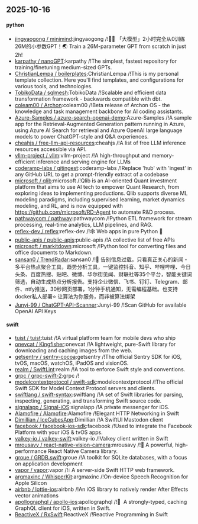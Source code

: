 ## 2025-10-16

#### python
* [jingyaogong / minimind](https://github.com/jingyaogong/minimind):jingyaogong /!🚀🚀 「大模型」2小时完全从0训练26M的小参数GPT！🌏 Train a 26M-parameter GPT from scratch in just 2h!
* [karpathy / nanoGPT](https://github.com/karpathy/nanoGPT):karpathy /!The simplest, fastest repository for training/finetuning medium-sized GPTs.
* [ChristianLempa / boilerplates](https://github.com/ChristianLempa/boilerplates):ChristianLempa /!This is my personal template collection. Here you'll find templates, and configurations for various tools, and technologies.
* [TobikoData / sqlmesh](https://github.com/TobikoData/sqlmesh):TobikoData /!Scalable and efficient data transformation framework - backwards compatible with dbt.
* [coleam00 / Archon](https://github.com/coleam00/Archon):coleam00 /!Beta release of Archon OS - the knowledge and task management backbone for AI coding assistants.
* [Azure-Samples / azure-search-openai-demo](https://github.com/Azure-Samples/azure-search-openai-demo):Azure-Samples /!A sample app for the Retrieval-Augmented Generation pattern running in Azure, using Azure AI Search for retrieval and Azure OpenAI large language models to power ChatGPT-style and Q&A experiences.
* [cheahjs / free-llm-api-resources](https://github.com/cheahjs/free-llm-api-resources):cheahjs /!A list of free LLM inference resources accessible via API.
* [vllm-project / vllm](https://github.com/vllm-project/vllm):vllm-project /!A high-throughput and memory-efficient inference and serving engine for LLMs
* [coderamp-labs / gitingest](https://github.com/coderamp-labs/gitingest):coderamp-labs /!Replace 'hub' with 'ingest' in any GitHub URL to get a prompt-friendly extract of a codebase
* [microsoft / qlib](https://github.com/microsoft/qlib):microsoft /!Qlib is an AI-oriented Quant investment platform that aims to use AI tech to empower Quant Research, from exploring ideas to implementing productions. Qlib supports diverse ML modeling paradigms, including supervised learning, market dynamics modeling, and RL, and is now equipped with https://github.com/microsoft/RD-Agent to automate R&D process.
* [pathwaycom / pathway](https://github.com/pathwaycom/pathway):pathwaycom /!Python ETL framework for stream processing, real-time analytics, LLM pipelines, and RAG.
* [reflex-dev / reflex](https://github.com/reflex-dev/reflex):reflex-dev /!🕸️ Web apps in pure Python 🐍
* [public-apis / public-apis](https://github.com/public-apis/public-apis):public-apis /!A collective list of free APIs
* [microsoft / markitdown](https://github.com/microsoft/markitdown):microsoft /!Python tool for converting files and office documents to Markdown.
* [sansan0 / TrendRadar](https://github.com/sansan0/TrendRadar):sansan0 /!🎯 告别信息过载，只看真正关心的新闻 - 多平台热点聚合工具，趋势分析工具，一键监控抖音、知乎、哔哩哔哩、今日头条、百度热搜、贴吧、微博、华尔街见闻、财联社等35个平台，智能关键词筛选，自动生成热点分析报告。支持企业微信、飞书、钉钉、Telegram、邮件、ntfy推送，30秒网页部署，1分钟手机通知，无需编程基础。也支持docker私人部署⭐ 让算法为你服务，而非被算法绑架
* [Junyi-99 / ChatGPT-API-Scanner](https://github.com/Junyi-99/ChatGPT-API-Scanner):Junyi-99 /!Scan GitHub for available OpenAI API Keys

#### swift
* [tuist / tuist](https://github.com/tuist/tuist):tuist /!A virtual platform team for mobile devs who ship
* [onevcat / Kingfisher](https://github.com/onevcat/Kingfisher):onevcat /!A lightweight, pure-Swift library for downloading and caching images from the web.
* [getsentry / sentry-cocoa](https://github.com/getsentry/sentry-cocoa):getsentry /!The official Sentry SDK for iOS, tvOS, macOS, watchOS, iPadOS and visionOS.
* [realm / SwiftLint](https://github.com/realm/SwiftLint):realm /!A tool to enforce Swift style and conventions.
* [grpc / grpc-swift-2](https://github.com/grpc/grpc-swift-2):grpc /!
* [modelcontextprotocol / swift-sdk](https://github.com/modelcontextprotocol/swift-sdk):modelcontextprotocol /!The official Swift SDK for Model Context Protocol servers and clients.
* [swiftlang / swift-syntax](https://github.com/swiftlang/swift-syntax):swiftlang /!A set of Swift libraries for parsing, inspecting, generating, and transforming Swift source code.
* [signalapp / Signal-iOS](https://github.com/signalapp/Signal-iOS):signalapp /!A private messenger for iOS.
* [Alamofire / Alamofire](https://github.com/Alamofire/Alamofire):Alamofire /!Elegant HTTP Networking in Swift
* [Dimillian / IceCubesApp](https://github.com/Dimillian/IceCubesApp):Dimillian /!A SwiftUI Mastodon client
* [facebook / facebook-ios-sdk](https://github.com/facebook/facebook-ios-sdk):facebook /!Used to integrate the Facebook Platform with your iOS & tvOS apps.
* [valkey-io / valkey-swift](https://github.com/valkey-io/valkey-swift):valkey-io /!Valkey client written in Swift
* [mrousavy / react-native-vision-camera](https://github.com/mrousavy/react-native-vision-camera):mrousavy /!📸 A powerful, high-performance React Native Camera library.
* [groue / GRDB.swift](https://github.com/groue/GRDB.swift):groue /!A toolkit for SQLite databases, with a focus on application development
* [vapor / vapor](https://github.com/vapor/vapor):vapor /!💧 A server-side Swift HTTP web framework.
* [argmaxinc / WhisperKit](https://github.com/argmaxinc/WhisperKit):argmaxinc /!On-device Speech Recognition for Apple Silicon
* [airbnb / lottie-ios](https://github.com/airbnb/lottie-ios):airbnb /!An iOS library to natively render After Effects vector animations
* [apollographql / apollo-ios](https://github.com/apollographql/apollo-ios):apollographql /!📱  A strongly-typed, caching GraphQL client for iOS, written in Swift.
* [ReactiveX / RxSwift](https://github.com/ReactiveX/RxSwift):ReactiveX /!Reactive Programming in Swift
